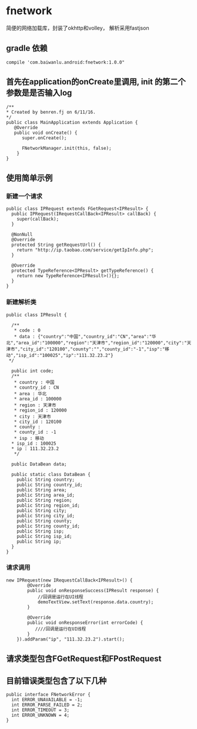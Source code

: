 # fnetwork

简便的网络加载库，封装了okhttp和volley， 解析采用fastjson

## gradle 依赖

    compile 'com.baiwanlu.android:fnetwork:1.0.0"

## 首先在application的onCreate里调用, init 的第二个参数是是否输入log

    /**
    * Created by benren.fj on 6/11/16.
    */
    public class MainApplication extends Application {
       @Override
       public void onCreate() {
          super.onCreate();

          FNetworkManager.init(this, false);
        }
    }
    
## 使用简单示例

### 新建一个请求

    public class IPRequest extends FGetRequest<IPResult> {
      public IPRequest(IRequestCallBack<IPResult> callBack) {
        super(callBack);
      }

      @NonNull
      @Override
      protected String getRequestUrl() {
        return "http://ip.taobao.com/service/getIpInfo.php";
      }

      @Override
      protected TypeReference<IPResult> getTypeReference() {
        return new TypeReference<IPResult>(){};
      }
    }

### 新建解析类

    public class IPResult {

      /**
       * code : 0
       * data : {"country":"中国","country_id":"CN","area":"华北","area_id":"100000","region":"天津市","region_id":"120000","city":"天津市","city_id":"120100","county":"","county_id":"-1","isp":"移动","isp_id":"100025","ip":"111.32.23.2"}
     */

      public int code;
      /**
       * country : 中国
       * country_id : CN
       * area : 华北
       * area_id : 100000
       * region : 天津市
       * region_id : 120000
       * city : 天津市
       * city_id : 120100
       * county :
       * county_id : -1
       * isp : 移动
      * isp_id : 100025
      * ip : 111.32.23.2
       */

      public DataBean data;

      public static class DataBean {
        public String country;
        public String country_id;
        public String area;
        public String area_id;
        public String region;
        public String region_id;
        public String city;
        public String city_id;
        public String county;
        public String county_id;
        public String isp;
        public String isp_id;
        public String ip;
      }
    }
        
### 请求调用

    new IPRequest(new IRequestCallBack<IPResult>() {
            @Override
            public void onResponseSuccess(IPResult response) {
                //回调是运行在UI线程
                demoTextView.setText(response.data.country);
            }

            @Override
            public void onResponseError(int errorCode) {
               ////回调是运行在UI线程
            }
        }).addParam("ip", "111.32.23.2").start();


## 请求类型包含FGetRequest和FPostRequest

## 目前错误类型包含了以下几种

    public interface FNetworkError {
      int ERROR_UNAVAILABLE = -1;
      int ERROR_PARSE_FAILED = 2;
      int ERROR_TIMEOUT = 3;
      int ERROR_UNKNOWN = 4;
    }



